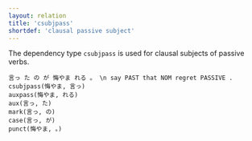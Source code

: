 ```yaml
---
layout: relation
title: 'csubjpass'
shortdef: 'clausal passive subject'
---
```


The dependency type `csubjpass` is used for clausal subjects of passive verbs.

~~~ sdparse
言っ た の が 悔やま れる 。 \n say PAST that NOM regret PASSIVE .
csubjpass(悔やま, 言っ)
auxpass(悔やま, れる)
aux(言っ, た)
mark(言っ, の)
case(言っ, が)
punct(悔やま, 。)
~~~

